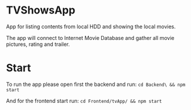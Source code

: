 # TVShowsApp

App for listing contents from local HDD and showing the local movies.

The app will connect to Internet Movie Database and gather all movie pictures, rating and trailer.

# Start

To run the app please open first the backend and run:
`cd Backend\ && npm start`

And for the frontend start run:
`cd Frontend/tvApp/ && npm start`
